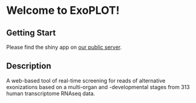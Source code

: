 # Welcome to ExoPLOT!

## Getting Start
Please find the shiny app on [our public server](http://retrogenomics3.uni-muenster.de:3838/exz-plot-d/).

## Description
A web-based tool of real-time screening for reads of alternative exonizations based on a multi-organ and -developmental stages from 313 human transcriptome RNAseq data.
